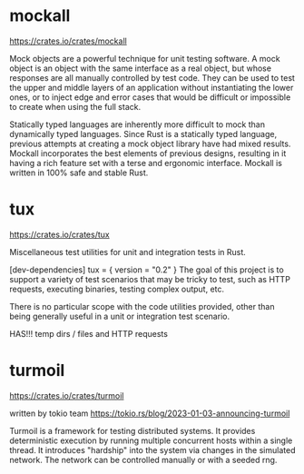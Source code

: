 # mockall

https://crates.io/crates/mockall

Mock objects are a powerful technique for unit testing software. A mock object is an object with the same interface as a real object, but whose responses are all manually controlled by test code. They can be used to test the upper and middle layers of an application without instantiating the lower ones, or to inject edge and error cases that would be difficult or impossible to create when using the full stack.

Statically typed languages are inherently more difficult to mock than dynamically typed languages. Since Rust is a statically typed language, previous attempts at creating a mock object library have had mixed results. Mockall incorporates the best elements of previous designs, resulting in it having a rich feature set with a terse and ergonomic interface. Mockall is written in 100% safe and stable Rust.


# tux

https://crates.io/crates/tux


Miscellaneous test utilities for unit and integration tests in Rust.

[dev-dependencies]
tux = { version = "0.2" }
The goal of this project is to support a variety of test scenarios that may be tricky to test, such as HTTP requests, executing binaries, testing complex output, etc.

There is no particular scope with the code utilities provided, other than being generally useful in a unit or integration test scenario.


HAS!!! temp dirs / files  and HTTP requests


# turmoil

https://crates.io/crates/turmoil

written by tokio team
https://tokio.rs/blog/2023-01-03-announcing-turmoil


Turmoil is a framework for testing distributed systems. It provides deterministic execution by running multiple concurrent hosts within a single thread. It introduces "hardship" into the system via changes in the simulated network. The network can be controlled manually or with a seeded rng.

